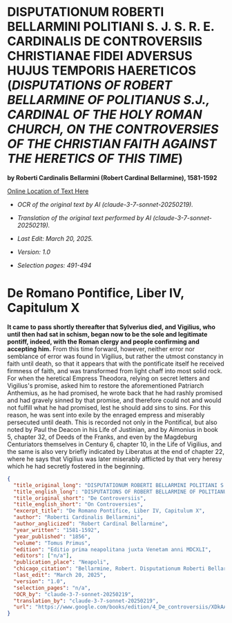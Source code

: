 # DISPUTATIONUM ROBERTI BELLARMINI POLITIANI S. J. S. R. E. CARDINALIS DE CONTROVERSIIS CHRISTIANAE FIDEI ADVERSUS HUJUS TEMPORIS HAERETICOS (*DISPUTATIONS OF ROBERT BELLARMINE OF POLITIANUS S.J., CARDINAL OF THE HOLY ROMAN CHURCH, ON THE CONTROVERSIES OF THE CHRISTIAN FAITH AGAINST THE HERETICS OF THIS TIME*)

**by Roberti Cardinalis Bellarmini (Robert Cardinal Bellarmine), 1581-1592**

[Online Location of Text Here](https://www.google.com/books/edition/4_De_controversiis/XDkAAAAAYAAJ?hl=en&gbpv=1&pg=PA491&printsec=frontcover)

- *OCR of the original text by AI (claude-3-7-sonnet-20250219).*

- *Translation of the original text performed by AI (claude-3-7-sonnet-20250219).*

- *Last Edit: March 20, 2025.*

- *Version: 1.0*

- *Selection pages: 491-494*

# De Romano Pontifice, Liber IV, Capitulum X

**It came to pass shortly thereafter that Sylverius died, and Vigilius, who until then had sat in schism, began now to be the sole and legitimate pontiff, indeed, with the Roman clergy and people confirming and accepting him.** From this time forward, however, neither error nor semblance of error was found in Vigilius, but rather the utmost constancy in faith until death, so that it appears that with the pontificate itself he received firmness of faith, and was transformed from light chaff into most solid rock. For when the heretical Empress Theodora, relying on secret letters and Vigilius's promise, asked him to restore the aforementioned Patriarch Anthemius, as he had promised, he wrote back that he had rashly promised and had gravely sinned by that promise, and therefore could not and would not fulfill what he had promised, lest he should add sins to sins. For this reason, he was sent into exile by the enraged empress and miserably persecuted until death. This is recorded not only in the Pontifical, but also noted by Paul the Deacon in his Life of Justinian, and by Aimonius in book 5, chapter 32, of Deeds of the Franks, and even by the Magdeburg Centuriators themselves in Century 6, chapter 10, in the Life of Vigilius, and the same is also very briefly indicated by Liberatus at the end of chapter 22, where he says that Vigilius was later miserably afflicted by that very heresy which he had secretly fostered in the beginning.

```json
{
  "title_original_long": "DISPUTATIONUM ROBERTI BELLARMINI POLITIANI S. J. S. R. E. CARDINALIS DE CONTROVERSIIS CHRISTIANAE FIDEI ADVERSUS HUJUS TEMPORIS HAERETICOS",
  "title_english_long": "DISPUTATIONS OF ROBERT BELLARMINE OF POLITIANUS S.J., CARDINAL OF THE HOLY ROMAN CHURCH, ON THE CONTROVERSIES OF THE CHRISTIAN FAITH AGAINST THE HERETICS OF THIS TIME",
  "title_original_short": "De Controversiis",
  "title_english_short": "On Controversies",
  "excerpt_title": "De Romano Pontifice, Liber IV, Capitulum X",
  "author": "Roberti Cardinalis Bellarmini",
  "author_anglicized": "Robert Cardinal Bellarmine",
  "year_written": "1581-1592",
  "year_published": "1856",
  "volume": "Tomus Primus",
  "edition": "Editio prima neapolitana juxta Venetam anni MDCXLI",
  "editors": ["n/a"],
  "publication_place": "Neapoli",
  "chicago_citation": "Bellarmine, Robert. Disputationum Roberti Bellarmini Politiani S. J. S. R. E. Cardinalis De Controversiis Christianae Fidei Adversus Hujus Temporis Haereticos, Tomus Primus. Neapoli: Apud Josephum Giuliano Editorem, 1856.",
  "last_edit": "March 20, 2025",
  "version": "1.0",
  "selection_pages": "n/a",
  "OCR_by": "claude-3-7-sonnet-20250219",
  "translation_by": "claude-3-7-sonnet-20250219",
  "url": "https://www.google.com/books/edition/4_De_controversiis/XDkAAAAAYAAJ?hl=en&gbpv=1&pg=PA491&printsec=frontcover"
}
```
